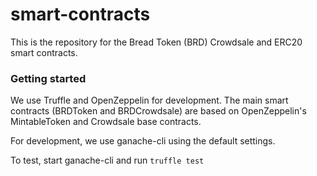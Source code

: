 # smart-contracts

This is the repository for the Bread Token (BRD) Crowdsale and ERC20 smart contracts.

### Getting started

We use Truffle and OpenZeppelin for development. The main smart contracts (BRDToken and 
BRDCrowdsale) are based on OpenZeppelin's MintableToken and Crowdsale base contracts.

For development, we use ganache-cli using the default settings.

To test, start ganache-cli and run `truffle test`
